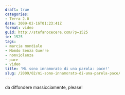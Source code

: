 ```yaml
---
draft: true
categories:
- Terra 2.0
date: 2009-02-16T01:23:41Z
format: video
guid: http://stefanocecere.com/?p=1525
id: 1525
tags:
- marcia mondiale
- Mondo Senza Guerre
- nonviolenza
- pace
- video
title: 'Mi sono innamorato di una parola: pace!'
slug: /2009/02/mi-sono-innamorato-di-una-parola-pace/
---
```


da diffondere massicciamente, please!